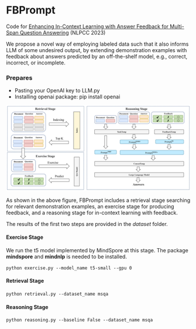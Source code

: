 # FBPrompt
Code for [Enhancing In-Context Learning with Answer Feedback for Multi-Span Question Answering](https://arxiv.org/pdf/2306.04508.pdf) (NLPCC 2023)

We propose a novel way of employing labeled data such that it also informs LLM of some undesired output, by extending demonstration examples with feedback about answers predicted by an off-the-shelf model, e.g., correct, incorrect, or incomplete.

### Prepares
- Pasting your OpenAI key to LLM.py
- Installing openai package: pip install openai

![Overview ](framework.png)

As shown in the above figure, FBPrompt includes a retrieval stage
searching for relevant demonstration examples, an exercise stage for producing
feedback, and a reasoning stage for in-context learning with feedback.


The results of the first two steps are provided in the *dataset* folder.

#### Exercise Stage
We run the t5 model implemented by MindSpore at this stage. The package **mindspore** and **mindnlp** is needed to be installed. 

```angular2html
python exercise.py --model_name t5-small --gpu 0
```

#### Retrieval Stage
```angular2html
python retrieval.py --dataset_name msqa 
```

#### Reasoning Stage
```angular2html
python reasoning.py --baseline False --dataset_name msqa
```
